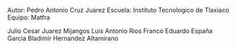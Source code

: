 Autor: Pedro Antonio Cruz Juarez
Escuela: Instituto Tecnologico de Tlaxiaco
Equipo: Matfra

Julio Cesar Juarez Mijangos
Luis Antonio Rios Franco
Eduardo España Garcia
Bladimir Hernandez Altamirano 